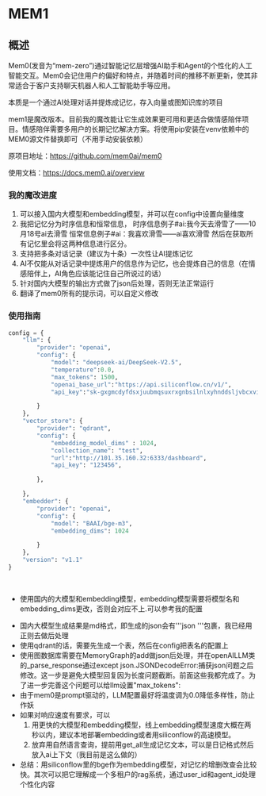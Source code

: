 # MEM1

 ## 概述

Mem0(发音为“mem-zero”)通过智能记忆层增强AI助手和Agent的个性化的人工智能交互。Mem0会记住用户的偏好和特点，并随着时间的推移不断更新，使其非常适合于客户支持聊天机器人和人工智能助手等应用。

本质是一个通过AI处理对话并提炼成记忆，存入向量或图知识库的项目

mem1是魔改版本。目前我的魔改能让它生成效果更可用和更适合做情感陪伴项目。情感陪伴需要多用户的长期记忆解决方案。将使用pip安装在venv依赖中的MEM0源文件替换即可（不用手动安装依赖）

原项目地址：https://github.com/mem0ai/mem0

使用文档：https://docs.mem0.ai/overview

### 我的魔改进度

1. 可以接入国内大模型和embedding模型，并可以在config中设置向量维度
2. 我把记忆分为时序信息和恒常信息，
   时序信息例子#ai:我今天去滑雪了——10月18号ai去滑雪 
   恒常信息例子#ai：我喜欢滑雪——ai喜欢滑雪 
   然后在获取所有记忆里会将这两种信息进行区分。
3. 支持把多条对话记录（建议为十条）一次性让AI提炼记忆
4. AI不仅能从对话记录中提炼用户的信息作为记忆，也会提炼自己的信息（在情感陪伴上，AI角色应该能记住自己所说过的话）
5. 针对国内大模型的输出方式做了json后处理，否则无法正常运行
6. 翻译了mem0所有的提示词，可以自定义修改

### 使用指南

```python
config = {
    "llm": {
        "provider": "openai",
        "config": {
            "model": "deepseek-ai/DeepSeek-V2.5",
            "temperature":0.0,
            "max_tokens": 1500,
            "openai_base_url":"https://api.siliconflow.cn/v1/",
            "api_key":"sk-gxgmcdyfdsxjuubmqsuxrxgnbsilnlxyhnddsljvbcxvivwc"

        }
    },
    "vector_store": {
        "provider": "qdrant",
        "config": {
            "embedding_model_dims" : 1024,
            "collection_name": "test",
            "url":"http://101.35.160.32:6333/dashboard",
            "api_key": "123456",

        },

    },
    "embedder": {
        "provider": "openai",
        "config": {
            "model": "BAAI/bge-m3",
            "embedding_dims": 1024

        }
    },
    "version": "v1.1"
}

```

​			

- 使用国内的大模型和embedding模型，embedding模型需要将模型名和embedding_dims更改，否则会对应不上.可以参考我的配置

+ 国内大模型生成结果是md格式，即生成的json会有'''json '''包裹，我已经用正则去做后处理
+ 使用qdrant的话，需要先生成一个表，然后在config把表名的配置上
+ 使用图数据库需要在MemoryGraph的add做json后处理，并在openAILLM类的_parse_response通过except json.JSONDecodeError:捕获json问题之后修改。这一步是避免大模型回复因为长度问题截断。前面这些我都完成了。为了进一步完善这个问题可以给llm设置"max_tokens":
+ 由于mem0是prompt驱动的，LLM配置最好将温度调为0.0降低多样性，防止作妖
+ 如果对响应速度有要求，可以
  1. 用更快的大模型和embedding模型，线上embedding模型速度大概在两秒以内，建议本地部署embedding或者用siliconflow的高速模型。
  2. 放弃用自然语言查询，提前用get_all生成记忆文本，可以是日记格式然后放入ai上下文（我目前是这么做的）
+ 总结：用siliconflow里的bge作为embedding模型，对记忆的增删改查会比较快。其次可以把它理解成一个多租户的rag系统，通过user_id和agent_id处理个性化内容